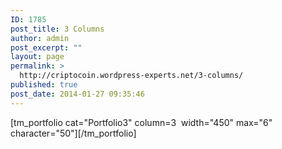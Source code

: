 ```yaml
---
ID: 1785
post_title: 3 Columns
author: admin
post_excerpt: ""
layout: page
permalink: >
  http://criptocoin.wordpress-experts.net/3-columns/
published: true
post_date: 2014-01-27 09:35:46
---
```

[tm_portfolio cat="Portfolio3" column=3  width="450" max="6" character="50"][/tm_portfolio]